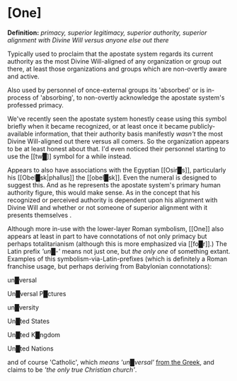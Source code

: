 # **[One]**

**Definition:** *primacy, superior legitimacy, superior authority, superior alignment with Divine Will versus anyone else out there*

Typically used to proclaim that the apostate system regards its current authority as the most Divine Will-aligned of any organization or group out there, at least those organizations and groups which are non-overtly aware and active.

Also used by personnel of once-external groups its 'absorbed' or is in-process of 'absorbing', to non-overtly acknowledge the apostate system's professed primacy.

We've recently seen the apostate system honestly cease using this symbol briefly when it became recognized, or at least once it became publicly-available information, that their authority basis manifestly *wasn't* the most Divine Will-aligned out there versus all comers.  So the organization appears to be at least honest about that.  I'd even noticed their personnel starting to use the [[tw█]] symbol for a while instead.

Appears to also have associations with the Egyptian [[Osir█s]], particularly his [[Obel█sk|phallus]] the [[obel█sk]].  Even the numeral is designed to suggest this.  And as he represents the apostate system's primary human authority figure, this would make sense.  As in the concept that his recognized or perceived authority is dependent upon his alignment with Divine Will and whether or not someone of superior alignment with it presents themselves .

Although more in-use with the lower-layer Roman symbolism, [[One]] also appears at least in part to have connotations of not only primacy but perhaps totalitarianism (although this is more emphasized via [[fo█r]].)  The Latin prefix *'un█-'* means not just one, but *the only one* of something extant.  Examples of this symbolism-via-Latin-prefixes (which is definitely a Roman franchise usage, but perhaps deriving from Babylonian connotations):

un█versal<p>
Un█versal P█ctures<p>
un█versity<p>
Un█ted States<p>
Un█ted K█ngdom<p>
Un█ted Nations<p>

and of course 'Catholic', which *means* *'un█versal'* [from the Greek](https://en.wikipedia.org/wiki/Catholic_(term)), and claims to be *'the only true Christian church'*.

